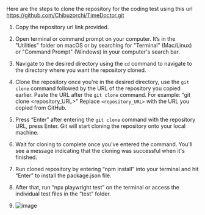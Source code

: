 Here are the steps to clone the repository for the coding test using this url https://github.com/Chibuzorchi/TimeDoctor.git

1. Copy the repository url link provided.

2. Open terminal or command prompt on your computer. It’s in the "Utilities" folder on macOS or by searching for "Terminal" (Mac/Linux) or "Command Prompt" (Windows) in your computer's search bar.

3. Navigate to the desired directory using the `cd` command to navigate to the directory where you want the repository cloned. 

4. Clone the repository once you're in the desired directory, use the `git clone` command followed by the URL of the repository you copied earlier. Paste the URL after the `git clone` command. 
For example: “git clone <repository_URL>”
Replace `<repository_URL>` with the URL you copied from GitHub.

5. Press “Enter” after entering the `git clone` command with the repository URL, press Enter. Git will start cloning the repository onto your local machine.

6. Wait for cloning to complete once you've entered the command. You'll see a message indicating that the cloning was successful when it's finished.

7. Run cloned repository by entering “npm install” into your terminal and hit “Enter” to install the package.json file.

8. After that, run “npx playwright test” on the terminal or access the individual test files in the “test” folder.

9. ![image](https://github.com/Chibuzorchi/TimeDoctor/assets/99252337/6871f680-ab96-4a0b-ac5e-be9081b3f062)


